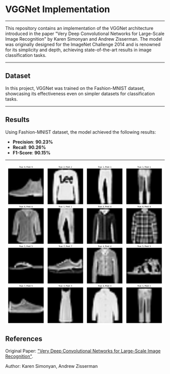# VGGNet Implementation
---
This repository contains an implementation of the VGGNet architecture introduced in the paper "Very Deep Convolutional Networks for Large-Scale Image Recognition" by Karen Simonyan and Andrew Zisserman. The model was originally designed for the ImageNet Challenge 2014 and is renowned for its simplicity and depth, achieving state-of-the-art results in image classification tasks.

---
## Dataset

In this project, VGGNet was trained on the Fashion-MNIST dataset, showcasing its effectiveness even on simpler datasets for classification tasks.

---
## Results
Using Fashion-MNIST dataset, the model achieved the following results:

- **Precision**: **90.23%**
- **Recall**: **90.26%**
- **F1-Score**: **90.15%**
---

![Fashion-MNIST](https://github.com/LadyAmely/VGGNet-tensorflow/blob/master/plots/predictions_visualizations.png)
## References
Original Paper: ["Very Deep Convolutional Networks for Large-Scale Image Recognition"](https://arxiv.org/pdf/1409.1556).

Author: Karen Simonyan, Andrew Zisserman

